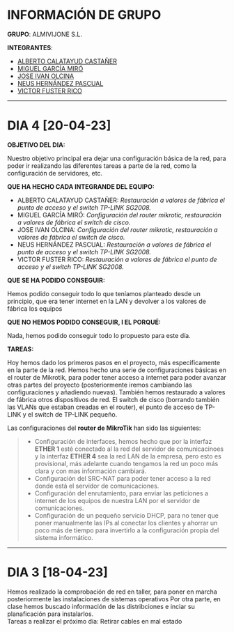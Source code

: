 # INFORMACIÓN DE GRUPO

**GRUPO**: ALMIVIJONE S.L.

**INTEGRANTES**:
  - [ALBERTO CALATAYUD CASTAÑER](../integrants/AlbertoCalatayud.md)
  - [MIGUEL GARCÍA MIRÓ](../integrants/miguelgarciamiro.md)
  - [JOSE IVAN OLCINA](../integrants/JoseIvanOlcina.md)
  - [NEUS HERNÁNDEZ PASCUAL](../integrants/NeusHernandez.md)
  - [VICTOR FUSTER RICO](../integrants/VictorFuster.md)

---

# DIA 4 [20-04-23]

**OBJETIVO DEL DIA:**

Nuestro objetivo principal era dejar una configuración básica de la red, para poder ir realizando las diferentes tareas a parte de la red, como la configuración de servidores, etc.

**QUE HA HECHO CADA INTEGRANDE DEL EQUIPO:**

  - ALBERTO CALATAYUD CASTAÑER: _Restauración a valores de fábrica el punto de acceso y el switch TP-LINK SG2008._
  - MIGUEL GARCÍA MIRÓ: _Configuración del router mikrotic, restauración a valores de fábrica el switch de cisco._
  - JOSE IVAN OLCINA: _Configuración del router mikrotic, restauración a valores de fábrica el switch de cisco._
  - NEUS HERNÁNDEZ PASCUAL: _Restauración a valores de fábrica el punto de acceso y el switch TP-LINK SG2008._
  - VICTOR FUSTER RICO: _Restauración a valores de fábrica el punto de acceso y el switch TP-LINK SG2008._

**QUE SE HA PODIDO CONSEGUIR:**

Hemos podido conseguir todo lo que teníamos planteado desde un principio, que era tener internet en la LAN y devolver a los valores de fábrica los equipos

**QUE NO HEMOS PODIDO CONSEGUIR, I EL PORQUÉ:**

Nada, hemos podido conseguir todo lo propuesto para este día.

**TAREAS:**

Hoy hemos dado los primeros pasos en el proyecto, más especificamente en la parte de la red. 
Hemos hecho una serie de configuraciones básicas en el router de Mikrotik, para poder tener acceso a internet para poder avanzar otras partes del proyecto (posteriormente iremos cambiando las configuraciones y añadiendo nuevas). También hemos restaurado a valores de fábrica otros dispositivos de red. El switch de cisco (borrando también las VLANs que estaban creadas en el router), el punto de acceso de TP-LINK y el switch de TP-LINK pequeño.

Las configuraciones del **router de MikroTik** han sido las siguientes:
> - Configuración de interfaces, hemos hecho que por la interfaz **ETHER 1** esté conectado al la red del servidor de comunicacinoes y la interfaz **ETHER 4** sea la red LAN de la empresa, pero esto es provisional, más adelante cuando tengamos la red un poco más clara y con mas información cambiará.
> - Configuración del SRC-NAT para poder tener acceso a la red donde está el servidor de comunicaciones.
> - Configuración del enrutamiento, para enviar las peticiones a internet de los equipos de nuestra LAN por el servidor de comunicaciones.
> - Configuración de un pequeño servicio DHCP, para no tener que poner manualmente las IPs al conectar los clientes y ahorrar un poco más de tiempo para invertirlo a la configuración propia del sistema informático.

---

# DIA 3 [18-04-23]
Hemos realizado la comprobación de red en taller, para poner en marcha posteriormente las instalaciones de sistemas operativos
Por otra parte, en clase hemos buscado información de las distribciones e inciar su planaficación para instalarlos.  
Tareas a realizar el próximo día: Retirar cables en mal estado

